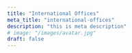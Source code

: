 ```yaml
---
title: "International Offices"
meta_title: "international-offices"
description: "this is meta description"
# image: "/images/avatar.jpg"
draft: false
---
```

